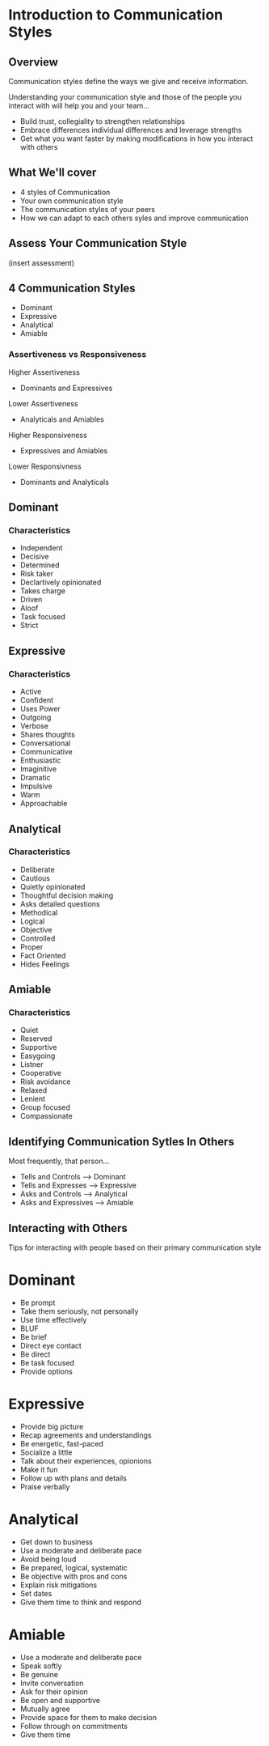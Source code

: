 # Introduction to Communication Styles

## Overview

Communication styles define the ways we give and receive information.

Understanding your communication style and those of the people you interact with will help you and your team...
* Build trust, collegiality to strengthen relationships
* Embrace differences individual differences and leverage strengths
* Get what you want faster by making modifications in how you interact with others

## What We'll cover

* 4 styles of Communication
* Your own communication style
* The communication styles of your peers
* How we can adapt to each others syles and improve communication

## Assess Your Communication Style

(insert assessment)

## 4 Communication Styles

* Dominant
* Expressive
* Analytical
* Amiable

### Assertiveness vs Responsiveness

Higher Assertiveness
* Dominants and Expressives

Lower Assertiveness
* Analyticals and Amiables

Higher Responsiveness
* Expressives and Amiables

Lower Responsivness
* Dominants and Analyticals

## Dominant
### Characteristics
* Independent
* Decisive
* Determined
* Risk taker
* Declartively opinionated
* Takes charge
* Driven
* Aloof
* Task focused
* Strict

## Expressive
### Characteristics
* Active
* Confident
* Uses Power
* Outgoing
* Verbose
* Shares thoughts
* Conversational
* Communicative
* Enthusiastic
* Imaginitive
* Dramatic
* Impulsive
* Warm
* Approachable

## Analytical
### Characteristics
* Deliberate
* Cautious
* Quietly opinionated
* Thoughtful decision making
* Asks detailed questions
* Methodical
* Logical
* Objective
* Controlled
* Proper
* Fact Oriented
* Hides Feelings

## Amiable

### Characteristics
* Quiet
* Reserved
* Supportive
* Easygoing
* Listner
* Cooperative
* Risk avoidance
* Relaxed
* Lenient
* Group focused
* Compassionate

## Identifying Communication Sytles In Others

Most frequently, that person...

* Tells and Controls --> Dominant
* Tells and Expresses --> Expressive
* Asks and Controls --> Analytical
* Asks and Expressives --> Amiable

## Interacting with Others

Tips for interacting with people based on their primary communication style
# Dominant
* Be prompt
* Take them seriously, not personally
* Use time effectively
* BLUF
* Be brief
* Direct eye contact
* Be direct
* Be task focused
* Provide options

# Expressive
* Provide big picture
* Recap agreements and understandings
* Be energetic, fast-paced
* Socialize a little
* Talk about their experiences, opionions
* Make it fun
* Follow up with plans and details
* Praise verbally

# Analytical
* Get down to business
* Use a moderate and deliberate pace
* Avoid being loud
* Be prepared, logical, systematic
* Be objective with pros and cons
* Explain risk mitigations
* Set dates
* Give them time to think and respond

# Amiable
* Use a moderate and deliberate pace
* Speak softly
* Be genuine
* Invite conversation
* Ask for their opinion
* Be open and supportive
* Mutually agree
* Provide space for them to make decision
* Follow through on commitments
* Give them time
